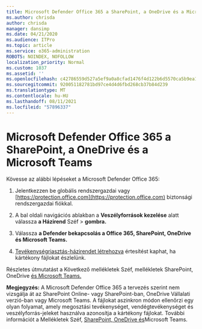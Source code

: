 ```yaml
---
title: Microsoft Defender Office 365 a SharePoint, a OneDrive és a Microsoft Teams
ms.author: chrisda
author: chrisda
manager: dansimp
ms.date: 04/21/2020
ms.audience: ITPro
ms.topic: article
ms.service: o365-administration
ROBOTS: NOINDEX, NOFOLLOW
localization_priority: Normal
ms.custom: 1037
ms.assetid: ''
ms.openlocfilehash: c42786559d527a5ef9a0a8cfad1476f4d122b6d5570ca5b9ea138b21a153ae96
ms.sourcegitcommit: 920051182781bd97ce4d4d6fbd268cb37b84d239
ms.translationtype: MT
ms.contentlocale: hu-HU
ms.lasthandoff: 08/11/2021
ms.locfileid: "57896337"
---
```

# <a name="microsoft-defender-for-office-365-for-sharepoint-onedrive-and-microsoft-teams"></a>Microsoft Defender Office 365 a SharePoint, a OneDrive és a Microsoft Teams

Kövesse az alábbi lépéseket a Microsoft Defender Office 365:

1. Jelentkezzen be globális rendszergazdai vagy [https://protection.office.com](https://protection.office.com) biztonsági rendszergazdai fiókkal.

2. A bal oldali navigációs ablakban a **Veszélyforrások kezelése** alatt válassza **a Házirend** Széf \> **gombra.**

3. Válassza **a Defender bekapcsolás a Office 365, SharePoint, OneDrive és Microsoft Teams.**

4. [Tevékenységriasztás-házirendet létrehozva](https://docs.microsoft.com/microsoft-365/compliance/create-activity-alerts) értesítést kaphat, ha kártékony fájlokat észlelünk.

Részletes útmutatást a Következő mellékletek Széf, mellékletek SharePoint, OneDrive [és Microsoft Teams.](https://docs.microsoft.com/microsoft-365/security/office-365-security/turn-on-atp-for-spo-odb-and-teams)

**Megjegyzés:** A Microsoft Defender Office 365 a tervezés szerint nem vizsgálja át az SharePoint Online- vagy SharePoint-ban, OneDrive Vállalati verzió-ban vagy Microsoft Teams. A fájlokat aszinkron módon ellenőrzi egy olyan folyamat, amely megosztási tevékenységet, vendégtevékenységet és veszélyforrás-jeleket használva azonosítja a kártékony fájlokat. További információt a Mellékletek Széf, [SharePoint, OneDrive és](https://docs.microsoft.com/microsoft-365/security/office-365-security/atp-for-spo-odb-and-teams)Microsoft Teams.

